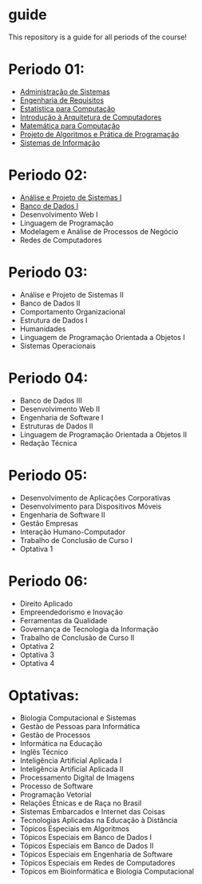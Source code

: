 # guide
This repository is a guide for all periods of the course!

# Periodo 01:
- [Administração de Sistemas](https://github.com/UFPR-TADS/DS010-ADMINISTRA-O-DE-SISTEMAS)
- [Engenharia de Requisitos](https://github.com/UFPR-TADS/DS210-ENGENHARIA-DE-REQUISITOS)
- [Estatística para Computação](https://github.com/UFPR-TADS/DS611-ESTATISTICA-PARA-COMPUTACAO)
- [Introdução à Arquitetura de Computadores](https://github.com/UFPR-TADS/DS011-INTRODUCAO-A-ARQUITETURA-DE-COMPUTADORES)
- [Matemática para Computação](https://github.com/UFPR-TADS/DS612-MATEMATICA-PARA-COMPUTACAO)
- [Projeto de Algoritmos e Prática de Programação](https://github.com/UFPR-TADS/DS110-PROJETO-DE-ALGORITMOS-E-PR-TICA-DE-PROGRAMACAO)
- [Sistemas de Informação](https://github.com/UFPR-TADS/DS211-SISTEMAS-DE-INFORMACAO)

# Periodo 02:
- [Análise e Projeto de Sistemas I](https://github.com/UFPR-TADS/Analise-e-Projeto-de-Sistemas-I)
- [Banco de Dados I](https://github.com/UFPR-TADS/Banco-de-Dados-I)
- Desenvolvimento Web I
- Linguagem de Programação
- Modelagem e Análise de Processos de Negócio
- Redes de Computadores

# Periodo 03:
- Análise e Projeto de Sistemas II
- Banco de Dados II
- Comportamento Organizacional
- Estrutura de Dados I
- Humanidades
- Linguagem de Programação Orientada a Objetos I
- Sistemas Operacionais

# Periodo 04:
- Banco de Dados III
- Desenvolvimento Web II
- Engenharia de Software I
- Estruturas de Dados II
- Linguagem de Programação Orientada a Objetos II
- Redação Técnica

# Periodo 05:
- Desenvolvimento de Aplicações Corporativas
- Desenvolvimento para Dispositivos Móveis
- Engenharia de Software II
- Gestão Empresas
- Interação Humano-Computador
- Trabalho de Conclusão de Curso I
- Optativa 1

# Periodo 06:
- Direito Aplicado
- Empreendedorismo e Inovação
- Ferramentas da Qualidade
- Governança de Tecnologia da Informação
- Trabalho de Conclusão de Curso II
- Optativa 2
- Optativa 3
- Optativa 4

# Optativas:
- Biologia Computacional e Sistemas
- Gestão de Pessoas para Informática
- Gestão de Processos
- Informática na Educação
- Inglês Técnico
- Inteligência Artificial Aplicada I
- Inteligência Artificial Aplicada II
- Processamento Digital de Imagens
- Processo de Software
- Programação Vetorial
- Relações Étnicas e de Raça no Brasil
- Sistemas Embarcados e Internet das Coisas
- Tecnologias Aplicadas na Educação à Distância
- Tópicos Especiais em Algoritmos
- Tópicos Especiais em Banco de Dados I
- Tópicos Especiais em Banco de Dados II
- Tópicos Especiais em Engenharia de Software
- Tópicos Especiais em Redes de Computadores
- Tópicos em Bioinformática e Biologia Computacional
